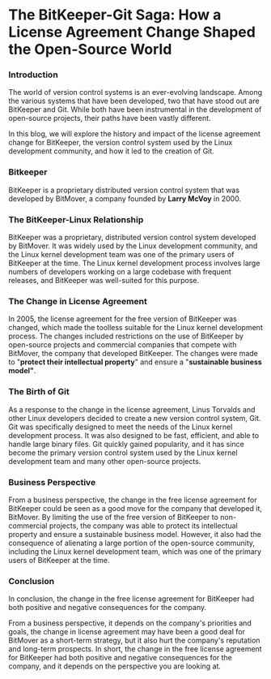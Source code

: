 # The BitKeeper-Git Saga: How a License Agreement Change Shaped the Open-Source World

### Introduction

The world of version control systems is an ever-evolving landscape. Among the various systems that have been developed, two that have stood out are BitKeeper and Git. While both have been instrumental in the development of open-source projects, their paths have been vastly different.

In this blog, we will explore the history and impact of the license agreement change for BitKeeper, the version control system used by the Linux development community, and how it led to the creation of Git.

### Bitkeeper

BitKeeper is a proprietary distributed version control system that was developed by BitMover, a company founded by **Larry McVoy** in 2000.

### The BitKeeper-Linux Relationship

BitKeeper was a proprietary, distributed version control system developed by BitMover. It was widely used by the Linux development community, and the Linux kernel development team was one of the primary users of BitKeeper at the time. The Linux kernel development process involves large numbers of developers working on a large codebase with frequent releases, and BitKeeper was well-suited for this purpose.

### The Change in License Agreement

In 2005, the license agreement for the free version of BitKeeper was changed, which made the toolless suitable for the Linux kernel development process. The changes included restrictions on the use of BitKeeper by open-source projects and commercial companies that compete with BitMover, the company that developed BitKeeper. The changes were made to "**protect their intellectual property**" and ensure a "**sustainable business model"**.

### The Birth of Git

As a response to the change in the license agreement, Linus Torvalds and other Linux developers decided to create a new version control system, Git. Git was specifically designed to meet the needs of the Linux kernel development process. It was also designed to be fast, efficient, and able to handle large binary files. Git quickly gained popularity, and it has since become the primary version control system used by the Linux kernel development team and many other open-source projects.

### Business Perspective

From a business perspective, the change in the free license agreement for BitKeeper could be seen as a good move for the company that developed it, BitMover. By limiting the use of the free version of BitKeeper to non-commercial projects, the company was able to protect its intellectual property and ensure a sustainable business model. However, it also had the consequence of alienating a large portion of the open-source community, including the Linux kernel development team, which was one of the primary users of BitKeeper at the time.

### Conclusion

In conclusion, the change in the free license agreement for BitKeeper had both positive and negative consequences for the company.

From a business perspective, it depends on the company's priorities and goals, the change in license agreement may have been a good deal for BitMover as a short-term strategy, but it also hurt the company's reputation and long-term prospects. In short, the change in the free license agreement for BitKeeper had both positive and negative consequences for the company, and it depends on the perspective you are looking at.